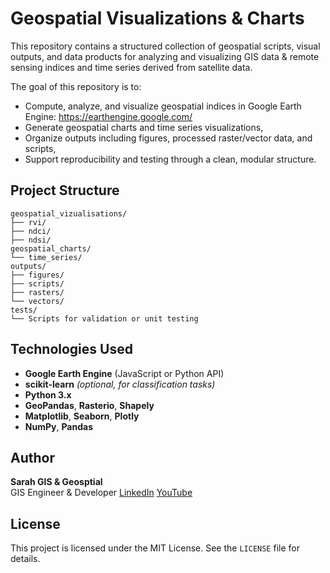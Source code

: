 # Geospatial Visualizations & Charts

This repository contains a structured collection of geospatial scripts, visual outputs, and data products for analyzing and visualizing GIS data & remote sensing indices and time series derived from satellite data.

The goal of this repository is to:

- Compute, analyze, and visualize geospatial indices in Google Earth Engine: https://earthengine.google.com/
- Generate geospatial charts and time series visualizations,
- Organize outputs including figures, processed raster/vector data, and scripts,
- Support reproducibility and testing through a clean, modular structure.

## Project Structure

```
geospatial_vizualisations/
├── rvi/
├── ndci/
├── ndsi/
geospatial_charts/
└── time_series/
outputs/
├── figures/
├── scripts/
├── rasters/
└── vectors/
tests/
└── Scripts for validation or unit testing
```

## Technologies Used

- **Google Earth Engine** (JavaScript or Python API)
- **scikit-learn** *(optional, for classification tasks)*
- **Python 3.x**
- **GeoPandas**, **Rasterio**, **Shapely**
- **Matplotlib**, **Seaborn**, **Plotly**
- **NumPy**, **Pandas**

## Author

**Sarah GIS & Geosptial**  
GIS Engineer & Developer
[LinkedIn](https://www.linkedin.com/in/sarah-ortonovi/)
[YouTube](https://www.youtube.com/@sarah-gis-geospatial)

## License

This project is licensed under the MIT License. See the `LICENSE` file for details.
